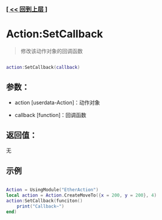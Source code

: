 ### [[ << 回到上层 ]](README.md)

# Action:SetCallback

> 修改该动作对象的回调函数

```lua

action:SetCallback(callback)

```

## 参数：

+ action [userdata-Action]：动作对象

+ callback [function]：回调函数

## 返回值：

无

## 示例

```lua

Action = UsingModule("EtherAction")
local action = Action.CreateMoveTo({x = 200, y = 200}, 4)
action:SetCallback(funciton()
    print("Callback~")
end)

```